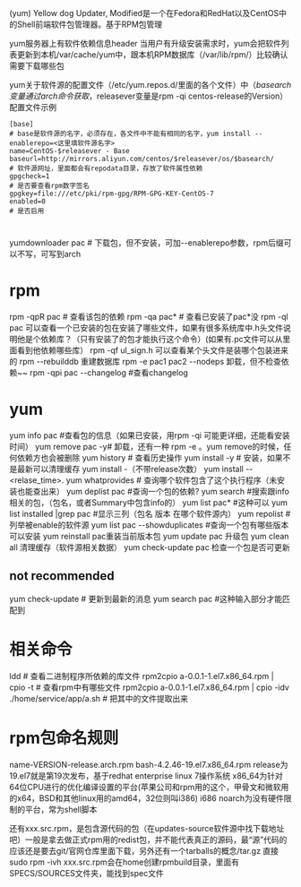 (yum) Yellow dog Updater, Modified是一个在Fedora和RedHat以及CentOS中的Shell前端软件包管理器。基于RPM包管理

yum服务器上有软件依赖信息header
当用户有升级安装需求时，yum会把软件列表更新到本机/var/cache/yum中，跟本机RPM数据库（/var/lib/rpm/）比较确认需要下载哪些包

yum关于软件源的配置文件（/etc/yum.repos.d/里面的各个文件）中（$basearch变量通过arch命令获取，$releasever变量是rpm -qi centos-release的Version）
配置文件示例
```
[base]
# base是软件源的名字，必须存在，各文件中不能有相同的名字，yum install --enablerepo=<这里填软件源名字>
name=CentOS-$releasever - Base
baseurl=http://mirrors.aliyun.com/centos/$releasever/os/$basearch/
# 软件源网址，里面都会有repodata目录，存放了软件属性依赖
gpgcheck=1
# 是否要查看rpm数字签名
gpgkey=file:///etc/pki/rpm-gpg/RPM-GPG-KEY-CentOS-7
enabled=0
# 是否启用
```

#
yumdownloader pac # 下载包，但不安装，可加--enablerepo参数，rpm后缀可以不写，可写到arch
# rpm
rpm -qpR pac # 查看该包的依赖
rpm -qa pac* # 查看已安装了pac*没
rpm -ql pac 可以查看一个已安装的包在安装了哪些文件，如果有很多系统库中.h头文件说明他是个依赖库？（只有安装了的包才能执行这个命令）(如果有.pc文件可以从里面看到他依赖哪些库）
rpm -qf ul_sign.h 可以查看某个头文件是装哪个包装进来的
rpm --rebuilddb 重建数据库
rpm -e pac1 pac2 --nodeps 卸载，但不检查依赖~~
rpm -qpi pac --changelog #查看changelog
# yum
yum info pac #查看包的信息（如果已安装，用rpm -qi 可能更详细，还能看安装时间）
yum remove pac -y# 卸载，还有一种 rpm -e 。yum remove的时候，任何依赖方也会被删除
yum history # 查看历史操作
yum install <Package> -y # 安装，如果不是最新可以清理缓存
yum install <Package>-<Version>（不带release次数）
yum install <Package>-<Version>-<relase_time>.<Platform>
yum whatprovides <cmd> # 查询哪个软件包含了这个执行程序（未安装也能查出来）
yum deplist pac #查询一个包的依赖?
yum search <info> #搜索跟info相关的包，（包名，或者Summary中包含info的）
yum list pac* #这种可以
yum list installed |grep pac  #显示三列（包名 版本 在哪个软件源内）
yum repolist  # 列举被enable的软件源
yum list pac --showduplicates #查询一个包有哪些版本可以安装
yum reinstall pac重装当前版本包
yum update pac 升级包
yum clean all 清理缓存（软件源相关数据）
yum check-update pac 检查一个包是否可更新

## not recommended
yum check-update  # 更新到最新的消息
yum search pac #这种输入部分才能匹配到

# 相关命令
ldd # 查看二进制程序所依赖的库文件
rpm2cpio a-0.0.1-1.el7.x86_64.rpm | cpio -t # 查看rpm中有哪些文件
rpm2cpio a-0.0.1-1.el7.x86_64.rpm | cpio -idv ./home/service/app/a.sh # 把其中的文件提取出来

# rpm包命名规则
name-VERSION-release.arch.rpm
bash-4.2.46-19.el7.x86_64.rpm
release为19.el7就是第19次发布，基于redhat enterprise linux 7操作系统
x86_64为针对64位CPU进行的优化编译设置的平台(苹果公司和rpm用的这个，甲骨文和微软用的x64，BSD和其他linux用的amd64，32位则叫i386)
i686
noarch为没有硬件限制的平台，常为shell脚本

还有xxx.src.rpm，是包含源代码的包（在updates-source软件源中找下载地址吧）一般是拿去做正式rpm用的redist包，并不能代表真正的源码，最“源”代码的应该还是要去git/官网仓库里面下载，另外还有一个tarballs的概念/tar.gz
直接sudo rpm -ivh xxx.src.rpm会在home创建rpmbuild目录，里面有SPECS/SOURCES文件夹，能找到spec文件

